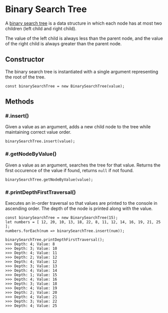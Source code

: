 # Binary Search Tree
A [binary search tree](https://en.wikipedia.org/wiki/Binary_search_tree) is a data structure in which each node has at most two children (left child and right child).

The value of the left child is always less than the parent node, and the value of the right child is always greater than the parent node.

## Constructor
The binary search tree is instantiated with a single argument representing the root of the tree.
```
const binarySearchTree = new BinarySearchTree(value);
```

## Methods
### \#.insert()
Given a value as an argument, adds a new child node to the tree while maintaining correct value order.
```
binarySearchTree.insert(value);
```

### \#.getNodeByValue()
Given a value as an argument, searches the tree for that value. Returns the first occurence of the value if found, returns `null` if not found. 
```
binarySearchTree.getNodeByValue(value);
```

### \#.printDepthFirstTraversal()
Executes an in-order traversal so that values are printed to the console in ascending order. The depth of the node is printed along with the value.
```
const binarySearchTree = new BinarySearchTree(15);
let numbers = [ 12, 20, 10, 13, 18, 22, 8, 11, 12, 14, 16, 19, 21, 25 ];
numbers.forEach(num => binarySearchTree.insert(num));

binarySearchTree.printDepthFirstTraversal();
>>> Depth: 4; Value: 8
>>> Depth: 3; Value: 10
>>> Depth: 4; Value: 11
>>> Depth: 2; Value: 12
>>> Depth: 4; Value: 12
>>> Depth: 3; Value: 13
>>> Depth: 4; Value: 14
>>> Depth: 1; Value: 15
>>> Depth: 4; Value: 16
>>> Depth: 3; Value: 18
>>> Depth: 4; Value: 19
>>> Depth: 2; Value: 20
>>> Depth: 4; Value: 21
>>> Depth: 3; Value: 22
>>> Depth: 4; Value: 25
```